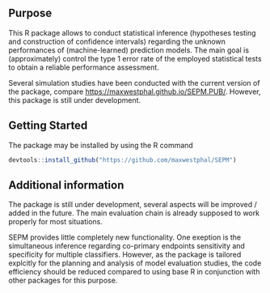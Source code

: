Purpose
-------

This R package allows to conduct statistical inference (hypotheses
testing and construction of confidence intervals) regarding the unknown
performances of (machine-learned) prediction models. The main goal is
(approximately) control the type 1 error rate of the employed
statistical tests to obtain a reliable performance assessment.

Several simulation studies have been conducted with the current version
of the package, compare
<a href="https://maxwestphal.github.io/SEPM.PUB/" class="uri">https://maxwestphal.github.io/SEPM.PUB/</a>.
However, this package is still under development.

Getting Started
---------------

The package may be installed by using the R command

``` r
devtools::install_github("https://github.com/maxwestphal/SEPM")
```

Additional information
----------------------

The package is still under development, several aspects will be improved
/ added in the future. The main evaluation chain is already supposed to
work properly for most situations.

SEPM provides little completely new functionality. One exeption is the
simultaneous inference regarding co-primary endpoints sensitivity and
specificity for multiple classifiers. However, as the package is
tailored explcitly for the planning and analysis of model evaluation
studies, the code efficiency should be reduced compared to using base R
in conjunction with other packages for this purpose.
